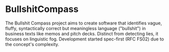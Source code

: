 # BullshitCompass
The Bullshit Compass project aims to create software that identifies vague, fluffy, syntactically correct but meaningless language ("bullshit") in business texts like memos and pitch decks. Distinct from detecting lies, it focuses on linguistic fog. Development started spec-first (RFC FS02) due to the concept's complexity.
